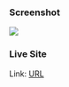 ### Screenshot

![](./sreenshot.jpeg)

### Live Site

Link: [URL](https://boring-tesla-c4c563.netlify.app/)

